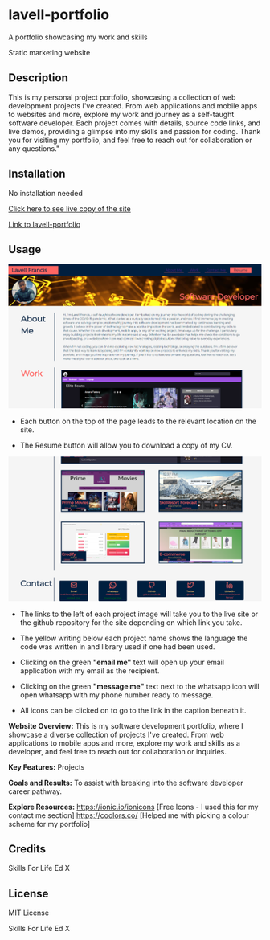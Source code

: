 # lavell-portfolio

A portfolio showcasing my work and skills

Static marketing website

## Description

This is my personal project portfolio, showcasing a collection of web development projects I've created. From web applications and mobile apps to websites and more, explore my work and journey as a self-taught software developer. Each project comes with details, source code links, and live demos, providing a glimpse into my skills and passion for coding. Thank you for visiting my portfolio, and feel free to reach out for collaboration or any questions."

## Installation

No installation needed

[Click here to see live copy of the site](https://lav3ll.github.io/lavell-portfolio/)

[Link to lavell-portfolio](https://github.com/lav3ll/lavell-portfolio)

## Usage

![Screenhot of the front page of my portfolio](./images/potfolio-screenshot1.png)

- Each button on the top of the page leads to the relevant location on the site.

* The Resume button will allow you to download a copy of my CV.

![Screenhot of the front page of my portfolio](./images/potfolio-screenshot2.png)

- The links to the left of each project image will take you to the live site or the github repository for the site depending on which link you take.

- The yellow writing below each project name shows the language the code was written in and library used if one had been used.

- Clicking on the green **"email me"** text will open up your email application with my email as the recipient.

* Clicking on the green **"message me"** text next to the whatsapp icon will open whatsapp with my phone number ready to message.

* All icons can be clicked on to go to the link in the caption beneath it.

**Website Overview:** This is my software development portfolio, where I showcase a diverse collection of projects I've created. From web applications to mobile apps and more, explore my work and skills as a developer, and feel free to reach out for collaboration or inquiries.

**Key Features:** Projects

**Goals and Results:** To assist with breaking into the software developer career pathway.

**Explore Resources:**
https://ionic.io/ionicons [Free Icons - I used this for my contact me section]
https://coolors.co/ [Helped me with picking a colour scheme for my portfolio]

## Credits

Skills For Life
Ed X

## License

MIT License

Skills For Life
Ed X

